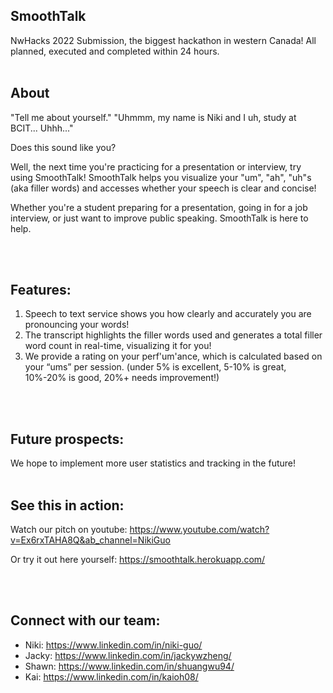 ## SmoothTalk
NwHacks 2022 Submission, the biggest hackathon in western Canada! 
All planned, executed and completed within 24 hours.
</br>
</br>

## About
"Tell me about yourself."
"Uhmmm, my name is Niki and I uh, study at BCIT... Uhhh..." 

Does this sound like you? 

Well, the next time you're practicing for a presentation or interview, try using SmoothTalk! 
SmoothTalk helps you visualize your "um", "ah", "uh"s (aka filler words) and accesses whether your speech is clear and concise! 

Whether you're a student preparing for a presentation, going in for a job interview, or just want to improve public speaking. 
SmoothTalk is here to help. 


</br>
</br>

## Features:
1. Speech to text service shows you how clearly and accurately you are pronouncing your words! 
2. The transcript highlights the filler words used and generates a total filler word count in real-time, visualizing it for you! 
3. We provide a rating on your perf'um'ance, which is calculated based on your “ums” per session. 
(under 5% is excellent, 5-10% is great, 10%-20% is good, 20%+ needs improvement!) 
</br>
</br>

## Future prospects:
We hope to implement more user statistics and tracking in the future!
</br>
</br>

## See this in action:
Watch our pitch on youtube:
https://www.youtube.com/watch?v=Ex6rxTAHA8Q&ab_channel=NikiGuo

Or try it out here yourself:
https://smoothtalk.herokuapp.com/

</br>
</br>

## Connect with our team:
- Niki: https://www.linkedin.com/in/niki-guo/
- Jacky: https://www.linkedin.com/in/jackywzheng/
- Shawn: https://www.linkedin.com/in/shuangwu94/
- Kai: https://www.linkedin.com/in/kaioh08/
